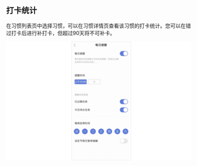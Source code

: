 ## 打卡统计

在习惯列表页中选择习惯，可以在习惯详情页查看该习惯的打卡统计。您可以在错过打卡后进行补打卡，但超过90天将不可补卡。


![](../../images/ios/29.png)




